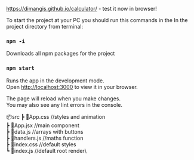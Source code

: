 https://dimangis.github.io/calculator/ - test it now in browser!

To start the project at your PC you should run this commands in the In the project directory from terminal:

### `npm -i`

Downloads all npm packages for the project

### `npm start`

Runs the app in the development mode.\
Open [http://localhost:3000](http://localhost:3000) to view it in your browser.

The page will reload when you make changes.\
You may also see any lint errors in the console.

📦src
┣ 📜App.css //styles and animation\
 ┣ 📜App.jsx //main component\
 ┣ 📜data.js //arrays with buttons\
 ┣ 📜handlers.js //maths function\
 ┣ 📜index.css //default styles\
 ┗ 📜index.js //default root render\
